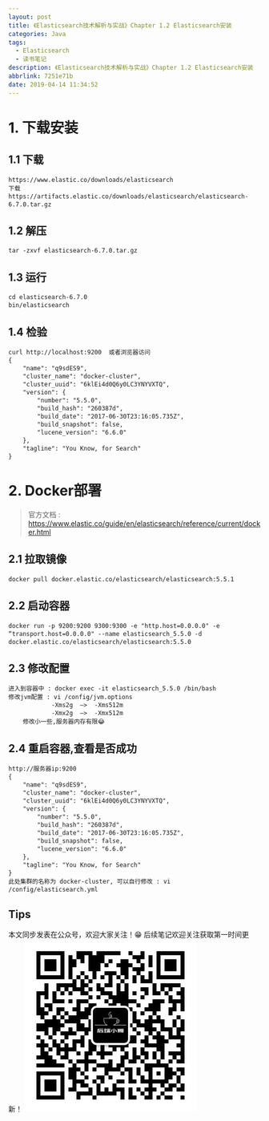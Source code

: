 ```yaml
---
layout: post
title: 《Elasticsearch技术解析与实战》Chapter 1.2 Elasticsearch安装
categories: Java
tags:
  - Elasticsearch
  - 读书笔记
description: 《Elasticsearch技术解析与实战》Chapter 1.2 Elasticsearch安装
abbrlink: 7251e71b
date: 2019-04-14 11:34:52
---
```


# 1. 下载安装
## 1.1 下载
```shell
https://www.elastic.co/downloads/elasticsearch
下载 https://artifacts.elastic.co/downloads/elasticsearch/elasticsearch-6.7.0.tar.gz
```

## 1.2 解压
```shell
tar -zxvf elasticsearch-6.7.0.tar.gz
```

## 1.3 运行
```shell
cd elasticsearch-6.7.0
bin/elasticsearch
```

## 1.4 检验
```shell
curl http://localhost:9200  或者浏览器访问
{
    "name": "q9sdES9",
    "cluster_name": "docker-cluster",
    "cluster_uuid": "6klEi4d0Q6y0LC3YNYVXTQ",
    "version": {
        "number": "5.5.0",
        "build_hash": "260387d",
        "build_date": "2017-06-30T23:16:05.735Z",
        "build_snapshot": false,
        "lucene_version": "6.6.0"
    },
    "tagline": "You Know, for Search"
}
```

# 2. Docker部署
> 官方文档 : https://www.elastic.co/guide/en/elasticsearch/reference/current/docker.html

## 2.1 拉取镜像
```shell
docker pull docker.elastic.co/elasticsearch/elasticsearch:5.5.1
```

## 2.2 启动容器
```shell
docker run -p 9200:9200 9300:9300 -e "http.host=0.0.0.0" -e “transport.host=0.0.0.0" --name elasticsearch_5.5.0 -d docker.elastic.co/elasticsearch/elasticsearch:5.5.0
```

## 2.3 修改配置
```shell
进入到容器中 : docker exec -it elasticsearch_5.5.0 /bin/bash
修改jvm配置 : vi /config/jvm.options
            -Xms2g  —>  -Xms512m
            -Xmx2g  —>  -Xmx512m
    修改小一些,服务器内存有限😂
```

## 2.4 重启容器,查看是否成功
```shell
http://服务器ip:9200
{
    "name": "q9sdES9",
    "cluster_name": "docker-cluster",
    "cluster_uuid": "6klEi4d0Q6y0LC3YNYVXTQ",
    "version": {
        "number": "5.5.0",
        "build_hash": "260387d",
        "build_date": "2017-06-30T23:16:05.735Z",
        "build_snapshot": false,
        "lucene_version": "6.6.0"
    },
    "tagline": "You Know, for Search"
}
此处集群的名称为 docker-cluster, 可以自行修改 : vi /config/elasticsearch.yml
```

## Tips
本文同步发表在公众号，欢迎大家关注！😁 
后续笔记欢迎关注获取第一时间更新！
![](https://raw.githubusercontent.com/lujiahao0708/PicRepo/master/%E5%85%AC%E4%BC%97%E5%8F%B7%E4%BA%8C%E7%BB%B4%E7%A0%81.jpg)